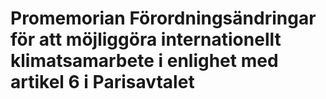 # Promemorian Förordningsändringar för att möjliggöra internationellt klimatsamarbete i enlighet med artikel 6 i Parisavtalet
